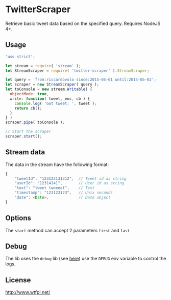 # TwitterScraper

Retrieve basic tweet data based on the specified query. Requires NodeJS 4+.

## Usage

```js
'use strict';

let stream = require( 'stream' );
let StreamScraper = require( 'twitter-scraper' ).StreamScraper;

let query = 'from:riccardovolo since:2015-05-01 until:2015-05-02';
let scraper = new StreamScraper( query );
let toConsole = new stream.Writable( {
  objectMode: true,
  write: function( tweet, enc, cb ) {
    console.log( 'Got tweet: ', tweet );
    return cb();
  }
} )
scraper.pipe( toConsole );

// Start the scraper
scraper.start();
```

## Stream data

The data in the stream have the following format:

```js
{
    "tweetId": "123123131312",  // Tweet id as string
    "userId": "12314141",       // User id as string
    "text": "tweet tweeeet",    // Text
    "timestamp": "123123123",   // Unix seconds
    "date": <Date>,             // Date object
}
```

## Options

The `start` method can accept 2 parameters `first` and `last` 

## Debug

The lib uses the `debug` lib (see [here](https://github.com/visionmedia/debug)) use the `DEBUG` env variable to control the logs.

## License
http://www.wtfpl.net/